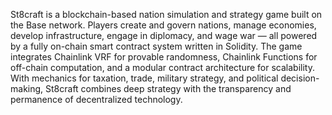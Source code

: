 St8craft is a blockchain-based nation simulation and strategy game built on the Base network. Players create and govern nations, manage economies, develop infrastructure, engage in diplomacy, and wage war — all powered by a fully on-chain smart contract system written in Solidity. The game integrates Chainlink VRF for provable randomness, Chainlink Functions for off-chain computation, and a modular contract architecture for scalability. With mechanics for taxation, trade, military strategy, and political decision-making, St8craft combines deep strategy with the transparency and permanence of decentralized technology.
